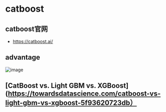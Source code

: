 # catboost

## catboost官网
   - https://catboost.ai/

## advantage
   ![image]()

## [CatBoost vs. Light GBM vs. XGBoost](https://towardsdatascience.com/catboost-vs-light-gbm-vs-xgboost-5f93620723db）



